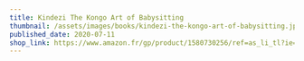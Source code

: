```yaml
---
title: Kindezi The Kongo Art of Babysitting
thumbnail: /assets/images/books/kindezi-the-kongo-art-of-babysitting.jpg
published_date: 2020-07-11
shop_link: https://www.amazon.fr/gp/product/1580730256/ref=as_li_tl?ie=UTF8&camp=1642&creative=6746&creativeASIN=1580730256&linkCode=as2&tag=aliapourvous-21&linkId=14e6058b1615ef3ed2558ed9dc5e20cc
---
```


